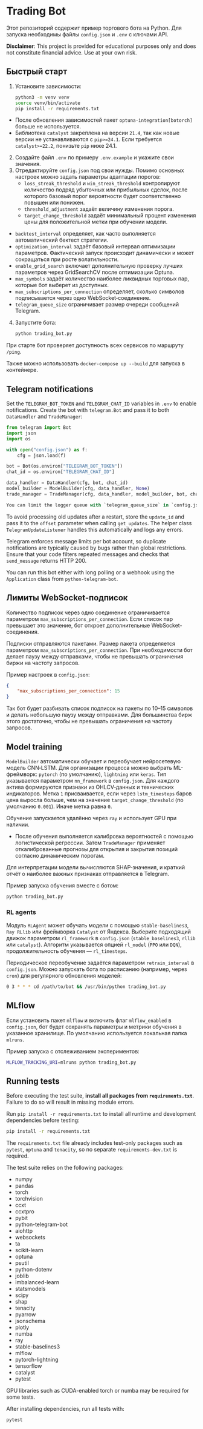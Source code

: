 # Trading Bot

Этот репозиторий содержит пример торгового бота на Python. Для запуска необходимы файлы `config.json` и `.env` с ключами API.


**Disclaimer**: This project is provided for educational purposes only and does not constitute financial advice. Use at your own risk.

## Быстрый старт

1. Установите зависимости:
   ```bash
   python3 -m venv venv
   source venv/bin/activate
   pip install -r requirements.txt
   ```
- После обновления зависимостей пакет `optuna-integration[botorch]` больше не используется.
- Библиотека `catalyst` закреплена на версии `21.4`, так как новые версии не устанавливаются с `pip>=24.1`. Если требуется `catalyst>=22.2`, понизьте `pip` ниже 24.1.
2. Создайте файл `.env` по примеру `.env.example` и укажите свои значения.
3. Отредактируйте `config.json` под свои нужды. Помимо основных настроек можно
   задать параметры адаптации порогов:
   - `loss_streak_threshold` и `win_streak_threshold` контролируют количество
     подряд убыточных или прибыльных сделок, после которого базовый порог
     вероятности будет соответственно повышен или понижен.
   - `threshold_adjustment` задаёт величину изменения порога.
   - `target_change_threshold` задаёт минимальный процент изменения цены для положительной метки при обучении модели.
  - `backtest_interval` определяет, как часто выполняется автоматический бектест стратегии.
  - `optimization_interval` задаёт базовый интервал оптимизации параметров. Фактический запуск происходит динамически и может сокращаться при росте волатильности.
  - `enable_grid_search` включает дополнительную проверку лучших параметров через GridSearchCV после оптимизации Optuna.
  - `max_symbols` задаёт количество наиболее ликвидных торговых пар, которые бот выберет из доступных.
   - `max_subscriptions_per_connection` определяет, сколько символов подписывается через одно WebSocket‑соединение.
   - `telegram_queue_size` ограничивает размер очереди сообщений Telegram.
4. Запустите бота:
   ```bash
   python trading_bot.py
   ```
  При старте бот проверяет доступность всех сервисов по маршруту `/ping`.

Также можно использовать `docker-compose up --build` для запуска в контейнере.

## Telegram notifications

Set the `TELEGRAM_BOT_TOKEN` and `TELEGRAM_CHAT_ID` variables in `.env` to
enable notifications. Create the bot with `telegram.Bot` and pass it to both
`DataHandler` and `TradeManager`:

```python
from telegram import Bot
import json
import os

with open("config.json") as f:
    cfg = json.load(f)

bot = Bot(os.environ["TELEGRAM_BOT_TOKEN"])
chat_id = os.environ["TELEGRAM_CHAT_ID"]

data_handler = DataHandler(cfg, bot, chat_id)
model_builder = ModelBuilder(cfg, data_handler, None)
trade_manager = TradeManager(cfg, data_handler, model_builder, bot, chat_id)

You can limit the logger queue with `telegram_queue_size` in `config.json`.
```

To avoid processing old updates after a restart, store the `update_id` and pass
it to the `offset` parameter when calling `get_updates`. The helper class
`TelegramUpdateListener` handles this automatically and logs any errors.

Telegram enforces message limits per bot account, so duplicate notifications are
typically caused by bugs rather than global restrictions. Ensure that your code
filters repeated messages and checks that `send_message` returns HTTP 200.

You can run this bot either with long polling or a webhook using the
`Application` class from `python-telegram-bot`.

## Лимиты WebSocket-подписок

Количество подписок через одно соединение ограничивается параметром `max_subscriptions_per_connection`. Если список пар превышает это значение, бот откроет дополнительные WebSocket-соединения.

Подписки отправляются пакетами. Размер пакета определяется параметром `max_subscriptions_per_connection`. При необходимости бот делает паузу между отправками, чтобы не превышать ограничения биржи на частоту запросов.

Пример настроек в `config.json`:

```json
{
    "max_subscriptions_per_connection": 15
}
```

Так бот будет разбивать список подписок на пакеты по 10–15 символов и делать небольшую паузу между отправками. Для большинства бирж этого достаточно, чтобы не превышать ограничения на частоту запросов.

## Model training

`ModelBuilder` автоматически обучает и переобучает нейросетевую модель CNN‑LSTM.
Для организации процесса можно выбрать ML-фреймворк: `pytorch` (по умолчанию), `lightning` или `keras`.
Тип указывается параметром `nn_framework` в `config.json`.
Для каждого актива формируются признаки из OHLCV‑данных и технических
индикаторов. Метка `1` присваивается, если через
`lstm_timesteps` баров цена выросла больше, чем на значение
`target_change_threshold` (по умолчанию `0.001`). Иначе метка равна `0`.

Обучение запускается удалённо через `ray` и использует GPU при наличии.
- После обучения выполняется калибровка вероятностей с помощью логистической
регрессии. Затем `TradeManager` применяет откалиброванные прогнозы для
открытия и закрытия позиций согласно динамическим порогам.

Для интерпретации модели вычисляются SHAP‑значения, и краткий отчёт о наиболее
важных признаках отправляется в Telegram.

Пример запуска обучения вместе с ботом:

```bash
python trading_bot.py
```

### RL agents

Модуль `RLAgent` может обучать модели с помощью `stable-baselines3`, `Ray RLlib` или фреймворка `Catalyst` от Яндекса.
Выберите подходящий движок параметром `rl_framework` в `config.json` (`stable_baselines3`, `rllib` или `catalyst`).
Алгоритм указывается опцией `rl_model` (`PPO` или `DQN`), продолжительность обучения — `rl_timesteps`.

Периодическое переобучение задаётся параметром `retrain_interval` в
`config.json`. Можно запускать бота по расписанию (например, через `cron`) для
регулярного обновления моделей:

```bash
0 3 * * * cd /path/to/bot && /usr/bin/python trading_bot.py
```

## MLflow

Если установить пакет `mlflow` и включить флаг `mlflow_enabled` в `config.json`,
бот будет сохранять параметры и метрики обучения в указанное хранилище.
По умолчанию используется локальная папка `mlruns`.

Пример запуска с отслеживанием экспериментов:

```bash
MLFLOW_TRACKING_URI=mlruns python trading_bot.py
```

## Running tests

Before executing the test suite, **install all packages from `requirements.txt`**.
Failure to do so will result in missing module errors.

Run `pip install -r requirements.txt` to install all runtime and development dependencies before testing:

```bash
pip install -r requirements.txt
```

The `requirements.txt` file already includes test-only packages such as
`pytest`, `optuna` and `tenacity`, so no separate `requirements-dev.txt`
is required.

The test suite relies on the following packages:

- numpy
- pandas
- torch
- torchvision
- ccxt
- ccxtpro
- pybit
- python-telegram-bot
- aiohttp
- websockets
- ta
- scikit-learn
- optuna
- psutil
- python-dotenv
- joblib
- imbalanced-learn
- statsmodels
- scipy
- shap
- tenacity
- pyarrow
- jsonschema
- plotly
- numba
- ray
- stable-baselines3
- mlflow
- pytorch-lightning
- tensorflow
- catalyst
- pytest

GPU libraries such as CUDA-enabled torch or numba may be required for some tests.

After installing dependencies, run all tests with:

```bash
pytest
```
